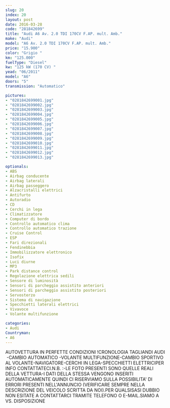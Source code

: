 ```yaml
---
slug: 20
index: 20
layout: post
date: 2016-03-28
code: "281842699"
title: "Audi A6 Av. 2.0 TDI 170CV F.AP. mult. Amb."
make: "Audi"
model: "A6 Av. 2.0 TDI 170CV F.AP. mult. Amb."
price: "15.900"
color: "Grigio "
km: "125.000"
fuelType: "Diesel"
kw: "125 kW (170 CV) "
yead: "06/2011"
model: "A6"
doors: "5"
transmission: "Automatico"

pictures:
- "0281842699001.jpg"
- "0281842699002.jpg"
- "0281842699003.jpg"
- "0281842699004.jpg"
- "0281842699005.jpg"
- "0281842699006.jpg"
- "0281842699007.jpg"
- "0281842699008.jpg"
- "0281842699009.jpg"
- "0281842699010.jpg"
- "0281842699011.jpg"
- "0281842699012.jpg"
- "0281842699013.jpg"

optionals:
- ABS
- Airbag conducente
- Airbag laterali
- Airbag passeggero
- Alzacristalli elettrici
- Antifurto
- Autoradio
- CD
- Cerchi in lega
- Climatizzatore
- Computer di bordo
- Controllo automatico clima
- Controllo automatico trazione
- Cruise Control
- ESP
- Fari direzionali
- Fendinebbia
- Immobilizzatore elettronico
- Isofix
- Luci diurne
- MP3
- Park distance control
- Regolazione elettrica sedili
- Sensore di luminosità
- Sensori di parcheggio assistito anteriori
- Sensori di parcheggio assistito posteriori
- Servosterzo
- Sistema di navigazione
- Specchietti laterali elettrici
- Vivavoce
- Volante multifunzione

categories:
- Audi
Countryman:
- A6
---
```

AUTOVETTURA IN PERFETTE CONDIZIONI !CRONOLOGIA TAGLIANDI AUDI  -CAMBIO AUTOMATICO -VOLANTE MULTIFUNZIONE-CAMBIO SPORTIVO AL VOLANTE-NAVIGATORE-CERCHI IN LEGA-SPECCHIETTI ELETTRICIPER INFO CONTATTATECI.N.B. :-LE FOTO PRESENTI SONO QUELLE REALI DELLA VETTURA-I DATI DELLA STESSA VENGONO INSERITI AUTOMATICAMENTE QUINDI CI RISERVIAMO SULLA POSSIBILITA' DI ERRORI PRESENTI NELL'ANNUNCIO (VERIFICARE SEMPRE NELLA DESCRIZIONE DEL VEICOLO SCRITTA DA NOI).PER QUALSISASI DUBBIO NON ESITATE A CONTATTARCI TRAMITE TELEFONO O E-MAIL.SIAMO A VS. DISPOSIZIONE